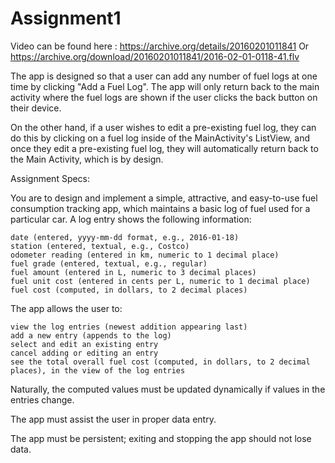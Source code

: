 # Assignment1
Video can be found here : https://archive.org/details/20160201011841
Or
https://archive.org/download/20160201011841/2016-02-01-0118-41.flv

The app is designed so that a user can add any number of fuel logs at one time by clicking "Add a Fuel Log".
The app will only return back to the main activity where the fuel logs are shown if the user clicks the back button on their device.

On the other hand, if a user wishes to edit a pre-existing fuel log, they can do this by clicking on a fuel log inside of the MainActivity's ListView, and once they edit a pre-existing fuel log, they will automatically return back to the Main Activity, which is by design.

Assignment Specs:

You are to design and implement a simple, attractive, and easy-to-use fuel consumption tracking app, which maintains a basic log of fuel used for a particular car. A log entry shows the following information:

    date (entered, yyyy-mm-dd format, e.g., 2016-01-18)
    station (entered, textual, e.g., Costco)
    odometer reading (entered in km, numeric to 1 decimal place)
    fuel grade (entered, textual, e.g., regular)
    fuel amount (entered in L, numeric to 3 decimal places)
    fuel unit cost (entered in cents per L, numeric to 1 decimal place)
    fuel cost (computed, in dollars, to 2 decimal places)

The app allows the user to:

    view the log entries (newest addition appearing last)
    add a new entry (appends to the log)
    select and edit an existing entry
    cancel adding or editing an entry
    see the total overall fuel cost (computed, in dollars, to 2 decimal places), in the view of the log entries

Naturally, the computed values must be updated dynamically if values in the entries change.

The app must assist the user in proper data entry.

The app must be persistent; exiting and stopping the app should not lose data.